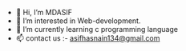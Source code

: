 - 👋 Hi, I’m MDASIF
- 👀 I’m interested in Web-development.
- 🌱 I’m currently learning c programming language 
- 📫 contact us :- asifhasnain134@gmail.com
  

<!---
WelcomeBackAsif/WelcomeBackAsif is a ✨ special ✨ repository because its `README.md` (this file) appears on your GitHub profile.
You can click the Preview link to take a look at your changes.
--->
